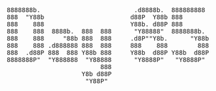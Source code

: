 <pre>
8888888b.                         .d8888b.  888888888  
888  "Y88b                       d88P  Y88b 888        
888    888                       Y88b. d88P 888        
888    888  8888b.  888  888      "Y88888"  8888888b.  
888    888     "88b 888  888     .d8P""Y8b.      "Y88b 
888    888 .d888888 888  888     888    888        888 
888  .d88P 888  888 Y88b 888     Y88b  d88P Y88b  d88P 
8888888P"  "Y888888  "Y88888      "Y8888P"   "Y8888P"  
                         888                           
                    Y8b d88P                           
                     "Y88P"                            
</pre>